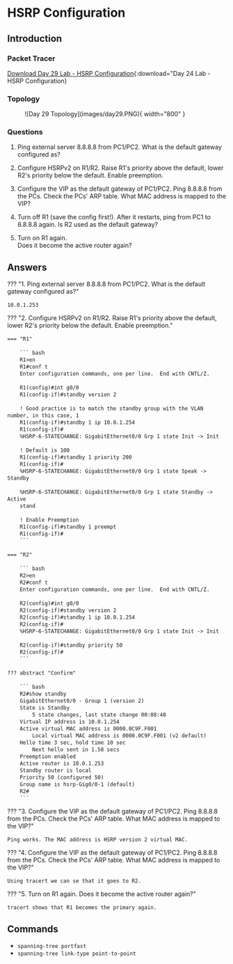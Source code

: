 # HSRP Configuration

## Introduction

### Packet Tracer

[Download Day 29 Lab - HSRP Configuration](/jitl/Day%2029%20Lab%20-%20HSRP%20Configuration.pkt){:download="Day 24 Lab - HSRP Configuration}

### Topology

<figure markdown>
  ![Day 29 Topology](images/day29.PNG){ width="800" }
  <figcaption></figcaption>
</figure>

### Questions

1. Ping external server 8.8.8.8 from PC1/PC2.
    What is the default gateway configured as?

2. Configure HSRPv2 on R1/R2.
    Raise R1's priority above the default, lower R2's priority below the default.
    Enable preemption.

3. Configure the VIP as the default gateway of PC1/PC2.
    Ping 8.8.8.8 from the PCs.  Check the PCs' ARP table.
    What MAC address is mapped to the VIP?

4. Turn off R1 (save the config first!).
    After it restarts, ping from PC1 to 8.8.8.8 again.
    Is R2 used as the default gateway?

5. Turn on R1 again.  
    Does it become the active router again?

## Answers


??? "1. Ping external server 8.8.8.8 from PC1/PC2. What is the default gateway configured as?"

    10.0.1.253



??? "2. Configure HSRPv2 on R1/R2. Raise R1's priority above the default, lower R2's priority below the default. Enable preemption."

    === "R1"

        ``` bash
        R1>en
        R1#conf t
        Enter configuration commands, one per line.  End with CNTL/Z.

        R1(config)#int g0/0
        R1(config-if)#standby version 2

        ! Good practice is to match the standby group with the VLAN number, in this case, 1
        R1(config-if)#standby 1 ip 10.0.1.254
        R1(config-if)#
        %HSRP-6-STATECHANGE: GigabitEthernet0/0 Grp 1 state Init -> Init

        ! Default is 100
        R1(config-if)#standby 1 priority 200
        R1(config-if)#
        %HSRP-6-STATECHANGE: GigabitEthernet0/0 Grp 1 state Speak -> Standby

        %HSRP-6-STATECHANGE: GigabitEthernet0/0 Grp 1 state Standby -> Active
        stand

        ! Enable Preemption
        R1(config-if)#standby 1 preempt 
        R1(config-if)#
        ```

    === "R2"

        ``` bash
        R2>en
        R2#conf t
        Enter configuration commands, one per line.  End with CNTL/Z.

        R2(config)#int g0/0
        R2(config-if)#standby version 2
        R2(config-if)#standby 1 ip 10.0.1.254
        R2(config-if)#
        %HSRP-6-STATECHANGE: GigabitEthernet0/0 Grp 1 state Init -> Init

        R2(config-if)#standby priority 50
        R2(config-if)#
        ```

    ??? abstract "Confirm"

        ``` bash
        R2#show standby 
        GigabitEthernet0/0 - Group 1 (version 2)
        State is Standby
            5 state changes, last state change 00:08:48
        Virtual IP address is 10.0.1.254
        Active virtual MAC address is 0000.0C9F.F001
            Local virtual MAC address is 0000.0C9F.F001 (v2 default)
        Hello time 3 sec, hold time 10 sec
            Next hello sent in 1.58 secs
        Preemption enabled
        Active router is 10.0.1.253
        Standby router is local
        Priority 50 (configured 50)
        Group name is hsrp-Gig0/0-1 (default)
        R2#
        ```
??? "3. Configure the VIP as the default gateway of PC1/PC2. Ping 8.8.8.8 from the PCs.  Check the PCs' ARP table. What MAC address is mapped to the VIP?"

    Ping works. The MAC address is HSRP version 2 virtual MAC.

??? "4. Configure the VIP as the default gateway of PC1/PC2. Ping 8.8.8.8 from the PCs.  Check the PCs' ARP table. What MAC address is mapped to the VIP?"

    Using tracert we can se that it goes to R2.

??? "5. Turn on R1 again. Does it become the active router again?"

    tracert shows that R1 becomes the primary again.

## Commands

* `spanning-tree portfast `
* `spanning-tree link-type point-to-point `

  